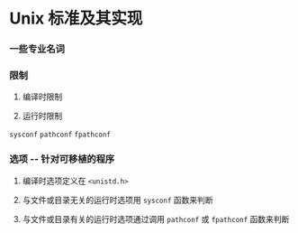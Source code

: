 # Unix 标准及其实现

### 一些专业名词

### 限制

1. 编译时限制

2. 运行时限制

`sysconf` `pathconf` `fpathconf`

### 选项 -- 针对可移植的程序

1.  编译时选项定义在 `<unistd.h>`

2. 与文件或目录无关的运行时选项用 `sysconf` 函数来判断

3. 与文件或目录有关的运行时选项通过调用 `pathconf` 或 `fpathconf` 函数来判断

